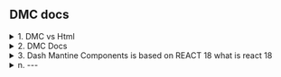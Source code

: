 ## DMC docs

<details>
  <summary>1. DMC vs Html</summary>

  Here’s the updated comparison table with **DMC components**, their **HTML equivalents**, and direct links to their documentation on the [Dash Mantine Components (DMC)](https://www.dash-mantine-components.com/) website:

| **DMC Component**       | **HTML Element/Tag**            | **Functionality**                                                                                          | **DMC Documentation Link**                                                                              |
|--------------------------|----------------------------------|----------------------------------------------------------------------------------------------------------|----------------------------------------------------------------------------------------------------------|
| **Title**               | `<h1>`, `<h2>`, `<h3>`, etc.    | Represents headings in a structured and semantic manner.                                                | [DMC Title Documentation](https://www.dash-mantine-components.com/components/title/)                   |
| **Text**                | `<p>`, `<span>`, `<div>`        | Displays textual content; can be styled inline or block level.                                          | [DMC Text Documentation](https://www.dash-mantine-components.com/components/text/)                     |
| **NavLink**             | `<a href="">`                   | Creates hyperlinks for navigation, supporting routing in frameworks.                                    | [DMC NavLink Documentation](https://www.dash-mantine-components.com/components/navlink/)               |
| **Button**              | `<button>`, `<input type="button">` | Interactive button for user actions like submitting forms or triggering events.                         | [DMC Button Documentation](https://www.dash-mantine-components.com/components/button/)                 |
| **Image**               | `<img>`                         | Displays images; supports attributes like `src`, `alt`, and `title`.                                    | [DMC Image Documentation](https://www.dash-mantine-components.com/components/image/)                   |
| **Card**                | `<div>` with styled structure   | Encapsulates content like images, text, and buttons within a styled container.                         | [DMC Card Documentation](https://www.dash-mantine-components.com/components/card/)                     |
| **Container**           | `<div>`                         | Acts as a layout wrapper to group content or apply styling.                                             | [DMC Container Documentation](https://www.dash-mantine-components.com/components/container/)           |
| **Grid**                | `<div>` with CSS Grid/Flexbox   | Defines a responsive layout system using rows and columns.                                              | [DMC Grid Documentation](https://www.dash-mantine-components.com/components/grid/)                     |
| **Input**               | `<input>`                       | Captures user input in forms, supports types like `text`, `password`, `email`, etc.                     | [DMC Input Documentation](https://www.dash-mantine-components.com/components/textinput/)               |
| **Checkbox**            | `<input type="checkbox">`       | Allows users to make single or multiple selections in forms.                                            | [DMC Checkbox Documentation](https://www.dash-mantine-components.com/components/checkbox/)             |
| **Radio Button**        | `<input type="radio">`          | Provides mutually exclusive selection within a group.                                                   | [DMC Radio Button Documentation](https://www.dash-mantine-components.com/components/radio/)            |
| **Select**              | `<select>` and `<option>`       | Dropdown menu for selecting options.                                                                    | [DMC Select Documentation](https://www.dash-mantine-components.com/components/select/)                 |
| **Dropdown**            | `<ul>` or custom `<div>`        | Expands to show a list of options, typically styled with JavaScript or CSS.                             | [DMC Dropdown Documentation](https://www.dash-mantine-components.com/components/menu/)                 |
| **Link**                | `<a>`                           | Navigates to an internal or external URL; usually styled to blend with other design components.         | [DMC Link Documentation](https://www.dash-mantine-components.com/components/navlink/)                  |
| **Table**               | `<table>`, `<thead>`, `<tbody>` | Displays tabular data in rows and columns.                                                              | [DMC Table Documentation](https://www.dash-mantine-components.com/components/table/)                   |
| **Alert**               | Custom styled `<div>`           | Displays a notification or message, often styled with specific classes.                                 | [DMC Alert Documentation](https://www.dash-mantine-components.com/components/alert/)                   |
| **Modal**               | `<div>` with custom attributes  | Creates a dialog box or popup overlay, typically for user interaction.                                  | [DMC Modal Documentation](https://www.dash-mantine-components.com/components/modal/)                   |
| **Icon**                | `<img>`, `<svg>`                | Represents visual icons for UI/UX elements.                                                             | [DMC Icon Documentation](https://www.dash-mantine-components.com/components/icon/)                     |
| **Tooltip**             | `<div>` with `title` attribute  | Provides additional information or context on hover or focus.                                           | [DMC Tooltip Documentation](https://www.dash-mantine-components.com/components/tooltip/)               |
| **ProgressBar**         | `<progress>` or `<div>`         | Displays progress for tasks like file uploads or form completion.                                       | [DMC Progress Documentation](https://www.dash-mantine-components.com/components/progress/)             |
| **Slider**              | `<input type="range">`          | Allows users to select values from a predefined range.                                                  | [DMC Slider Documentation](https://www.dash-mantine-components.com/components/slider/)                 |
| **Footer**              | `<footer>`                      | Represents footer content in a webpage, often containing links or copyright text.                       | [DMC Footer Documentation](https://www.dash-mantine-components.com/components/footer/)                 |
| **Header**              | `<header>`                      | Represents introductory content, typically at the top of the page.                                      | [DMC Header Documentation](https://www.dash-mantine-components.com/components/header/)                 |
| **Breadcrumbs**         | Custom `<nav>` with `<ol>`      | Displays a navigation trail to indicate the user's current position in a hierarchy.                     | [DMC Breadcrumbs Documentation](https://www.dash-mantine-components.com/components/breadcrumbs/)       |

This table provides the functional comparison with real documentation links for each DMC component. You can explore the provided URLs for more detailed usage instructions.
</details>

<details>
  <summary>2. DMC Docs</summary>
  
  [dash-mantine-components](https://www.dash-mantine-components.com/)  
  [AppShell](https://www.dash-mantine-components.com/components/appshell)  -- similar to body or box in html  
  [Group](https://www.dash-mantine-components.com/components/group) -- a horizontal flex container   
  [NavLink](https://www.dash-mantine-components.com/components/navlink)   --- pass href to make it a link  
  [Container](https://www.dash-mantine-components.com/components/container)     
  [Title](https://www.dash-mantine-components.com/components/title)  --- h1 h2 ...  
  []()
  []()
  []()
  []()
  []()
  []()
</details>


<details>
  <summary>3. Dash Mantine Components is based on REACT 18
what is react 18</summary>

  
  React 18 is a version of **React**, a popular JavaScript library for building user interfaces, released in **March 2022**. It introduced several new features and improvements, with a focus on **performance**, **developer experience**, and **concurrent rendering** capabilities. Below is an overview of the key features and concepts in React 18:

---

### **Key Features of React 18**

#### 1. **Concurrent Rendering**
   - Concurrent rendering allows React to prepare multiple versions of the UI at the same time without blocking the main thread. This enables smoother updates and better responsiveness, particularly in complex applications.
   - It powers features like **Transitions**, which allow React to distinguish between urgent and non-urgent updates.

#### 2. **Automatic Batching**
   - In React 18, state updates are automatically batched, meaning multiple state updates within a single event are grouped into one re-render.
   - This reduces unnecessary renders, improving performance.

   ```javascript
   // Before React 18
   setCount(count + 1);
   setFlag(true); // Causes two separate re-renders

   // In React 18
   setCount(count + 1);
   setFlag(true); // One re-render only
   ```

#### 3. **Start Transition**
   - React 18 introduces a new `startTransition` API to mark updates as "non-urgent," ensuring that urgent updates (e.g., input typing) are prioritized.

   ```javascript
   import { startTransition } from "react";

   startTransition(() => {
     setState(newState);
   });
   ```

#### 4. **Streaming Server-Side Rendering (SSR)**
   - React 18 improves server-side rendering with **streaming support**, allowing components to be rendered and sent to the client incrementally.
   - This reduces Time-to-Interactive (TTI) for server-rendered applications.

#### 5. **New `useId` Hook**
   - The `useId` hook generates unique IDs for accessibility purposes or server-side rendering, ensuring IDs are consistent across client and server.

   ```javascript
   import { useId } from "react";

   const id = useId();
   ```

#### 6. **Strict Mode Improvements**
   - React 18 runs additional checks in development mode, including mounting, unmounting, and re-mounting components, to help identify potential side-effects.

---

### **Migration to React 18**
Upgrading to React 18 is relatively straightforward for most applications. However, to fully leverage new features like concurrent rendering, libraries and frameworks (such as Dash Mantine Components) must be updated to align with React 18’s APIs and behavior.

---

### **Why Is React 18 Relevant for Dash Mantine Components?**
Dash Mantine Components uses **React 18** as its foundation because:
- React 18 supports **Concurrent Rendering**, enabling smoother UI updates in Dash applications.
- Mantine, a React-based UI library, benefits from the performance optimizations in React 18.

If you're using Dash Mantine Components, you should ensure that your environment supports React 18 to take advantage of these improvements.

</details>
<details>
  <summary>n. ---</summary>
  
    a---
</details>
